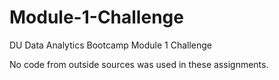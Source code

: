 # Module-1-Challenge
DU Data Analytics Bootcamp Module 1 Challenge

No code from outside sources was used in these assignments.
